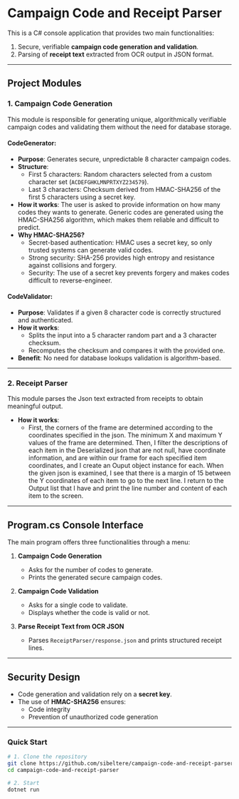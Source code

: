 # Campaign Code and Receipt Parser

This is a C# console application that provides two main functionalities:
1. Secure, verifiable **campaign code generation and validation**.
2. Parsing of **receipt text** extracted from OCR output in JSON format.

---

## Project Modules

### 1. Campaign Code Generation

This module is responsible for generating unique, algorithmically verifiable campaign codes and validating them without the need for database storage.

#### CodeGenerator:

- **Purpose**: Generates secure, unpredictable 8 character campaign codes.
- **Structure**:
  - First 5 characters: Random characters selected from a custom character set (`ACDEFGHKLMNPRTXYZ234579`).
  - Last 3 characters: Checksum derived from HMAC-SHA256 of the first 5 characters using a secret key.
- **How it works**:
  The user is asked to provide information on how many codes they wants to generate. Generic codes are generated using the HMAC-SHA256 
  algorithm, which makes them reliable and difficult to predict.
- **Why HMAC-SHA256?**
  - Secret-based authentication: HMAC uses a secret key, so only trusted systems can generate valid codes.
  - Strong security: SHA-256 provides high entropy and resistance against collisions and forgery.
  - Security: The use of a secret key prevents forgery and makes codes difficult to reverse-engineer.
  
#### CodeValidator:

- **Purpose**: Validates if a given 8 character code is correctly structured and authenticated.
- **How it works**:
  - Splits the input into a 5 character random part and a 3 character checksum.
  - Recomputes the checksum and compares it with the provided one.
- **Benefit**: No need for database lookups validation is algorithm-based.

---

### 2. Receipt Parser

This module parses the Json text extracted from receipts to obtain meaningful output.

- **How it works**:
  - First, the corners of the frame are determined according to the coordinates specified in the json. The minimum X and maximum Y values ​​of the frame are determined. Then, I filter the descriptions of each item in the Deserialized json that are not null, have coordinate information, and are within our frame for each specified item coordinates, and I create an Ouput object instance for each. When the given json is examined, I see that there is a margin of 15 between the Y coordinates of each item to go to the next line. I return to the Output list that I have and print the line number and content of each item to the screen.

---

## Program.cs Console Interface

The main program offers three functionalities through a menu:

1. **Campaign Code Generation**  
   - Asks for the number of codes to generate.
   - Prints the generated secure campaign codes.

2. **Campaign Code Validation**  
   - Asks for a single code to validate.
   - Displays whether the code is valid or not.

3. **Parse Receipt Text from OCR JSON**  
   - Parses `ReceiptParser/response.json` and prints structured receipt lines.

---

## Security Design

- Code generation and validation rely on a **secret key**.
- The use of **HMAC-SHA256** ensures:
  - Code integrity
  - Prevention of unauthorized code generation

---

### Quick Start
```bash
# 1. Clone the repository
git clone https://github.com/sibeltere/campaign-code-and-receipt-parser.git
cd campaign-code-and-receipt-parser

# 2. Start
dotnet run
```
